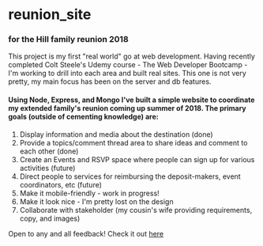 # reunion_site
### for the Hill family reunion 2018

This project is my first "real world" go at web development. Having recently completed Colt Steele's Udemy course - The Web Developer Bootcamp - I'm working to drill into each area and built real sites. This one is not very pretty, my main focus has been on the server and db features.

#### Using Node, Express, and Mongo I've built a simple website to coordinate my extended family's reunion coming up summer of 2018. The primary goals (outside of cementing knowledge) are:
1. Display information and media about the destination (done)
2. Provide a topics/comment thread area to share ideas and comment to each other (done)
3. Create an Events and RSVP space where people can sign up for various activities (future)
4. Direct people to services for reimbursing the deposit-makers, event coordinators, etc (future)
5. Make it mobile-friendly - work in progress!
6. Make it look nice - I'm pretty lost on the design
7. Collaborate with stakeholder (my cousin's wife providing requirements, copy, and images)



Open to any and all feedback! Check it out [here](http://www.hillfamilyreunion.us)
